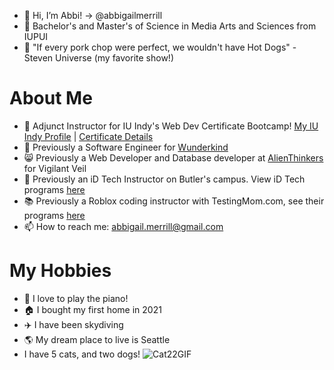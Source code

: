 - 👋 Hi, I’m Abbi! -> @abbigailmerrill 
- 👀 Bachelor's and  Master's of Science in Media Arts and Sciences from IUPUI
- 💞️ "If every pork chop were perfect, we wouldn't have Hot Dogs" - Steven Universe (my favorite show!)

# About Me
- 📑 Adjunct Instructor for IU Indy's Web Dev Certificate Bootcamp! [My IU Indy Profile](https://luddy.iupui.edu/contact/profile/abbigail-merrill) | [Certificate Details](https://luddy.iupui.edu/degrees/certificates/development.html)
- 🌱 Previously a Software Engineer for [Wunderkind](https://www.wunderkind.co/)
- 😸 Previously a Web Developer and Database developer at [AlienThinkers](http://www.alienthinkers.com/creative-team.html) for Vigilant Veil
- 🏫 Previously an iD Tech Instructor on Butler's campus. View iD Tech programs [here](https://www.idtech.com/)
- 📚 Previously a Roblox coding instructor with TestingMom.com, see their programs [here](https://www.testingmom.com/)
- 📫 How to reach me: abbigail.merrill@gmail.com

# My Hobbies
- 🎹 I love to play the piano!
- 🏠 I bought my first home in 2021
- ✈️ I have been skydiving
- 🌎 My dream place to live is Seattle
- I have 5 cats, and two dogs!
![Cat22GIF](https://github.com/abbigailmerrill/abbigailmerrill/assets/79755859/aa26e460-ab44-43ac-8a00-f471c51f5fbe)



